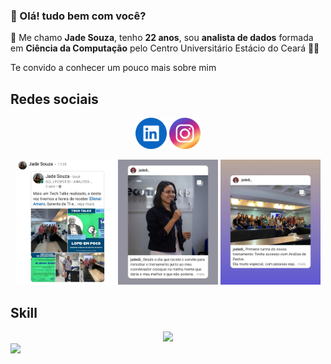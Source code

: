 ### 👋 Olá! tudo bem com você? 

🙂 Me chamo **Jade Souza**, tenho **22 anos**, sou **analista de dados** formada em **Ciência da Computação** pelo Centro Universitário Estácio do Ceará 👩‍🎓

Te convido a conhecer um pouco mais sobre mim

## Redes sociais

 <div align="center">
      <a href="https://www.linkedin.com/in/jade-souza-7905ab1b1/" target="_blank"> <img align="center" height="50" width="50" src="https://github.com/Jadedisouza/Arquivos/blob/main/Icon/linkedin-icon.png" target="_blank"></a>
      <a href="https://www.instagram.com/jadedi_/"><img align="center" height="50" width="50" src="https://github.com/Jadedisouza/Arquivos/blob/main/Icon/Instagram_logo_2016.svg.webp" target="_blank"></a>
</div>
<br>
<div align="center">
<img height="200" width="160" src="https://github.com/Jadedisouza/Arquivos/blob/main/Img/WhatsApp%20Image%202023-12-01%20at%2017.21.57.jpeg">
<img height="200" width="160" src="https://github.com/Jadedisouza/Arquivos/blob/main/Img/WhatsApp%20Image%202023-12-01%20at%2017.21.58.jpeg">
<img height="200" width="160" src="https://github.com/Jadedisouza/Arquivos/blob/main/Img/WhatsApp%20Image%202023-12-01%20at%2017.21.59.jpeg">
</div>

## Skill

<div align="center"> 
     <img src="https://github.com/Jadedisouza/Arquivos/blob/main/Img/Sem%20t%C3%ADtulo%20(3).png">
</div>


<img src="https://i.pinimg.com/originals/57/61/5b/57615b8c0092a66c1d4058b1692955cc.gif">

<!--
**Jadedisouza/jadedisouza** is a ✨ _special_ ✨ repository because its `README.md` (this file) appears on your GitHub profile.

Here are some ideas to get you started:

- 🔭 I’m currently working on ...
- 🌱 I’m currently learning ...
- 👯 I’m looking to collaborate on ...
- 🤔 I’m looking for help with ...
- 💬 Ask me about ...
- 📫 How to reach me: ...
- 😄 Pronouns: ...
- ⚡ Fun fact: ...
-->
